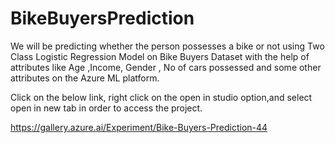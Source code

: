 # BikeBuyersPrediction

We will be predicting whether the person possesses a bike or not using Two Class Logistic Regression Model on Bike Buyers Dataset with the help of attributes like Age ,Income, Gender , No of cars possessed and some other attributes on the Azure ML platform.

Click on the below link, right click on the open in studio option,and select open in new tab in order to access the project.

  https://gallery.azure.ai/Experiment/Bike-Buyers-Prediction-44
